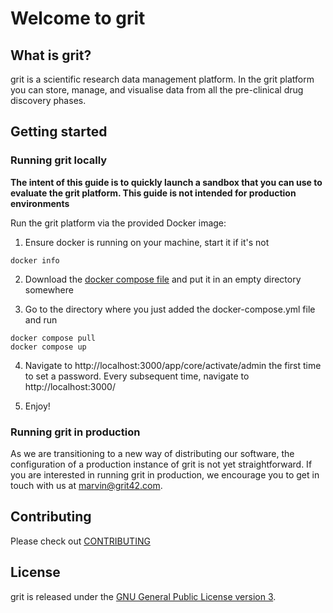 # Welcome to grit

## What is grit?

grit is a scientific research data management platform. In the grit platform you can store, manage, and visualise data from all the pre-clinical drug discovery phases.

## Getting started

### Running grit locally

**The intent of this guide is to quickly launch a sandbox that you can use to evaluate the grit platform. This guide is not intended for production environments**

Run the grit platform via the provided Docker image:
1. Ensure docker is running on your machine, start it if it's not

```
docker info
```

2. Download the [docker compose file](./docker-compose.yml) and put it in an empty directory somewhere

3. Go to the directory where you just added the docker-compose.yml file and run
```
docker compose pull
docker compose up
```

4. Navigate to http://localhost:3000/app/core/activate/admin the first time to set a password. Every subsequent time, navigate
to http://localhost:3000/

5. Enjoy!

### Running grit in production

As we are transitioning to a new way of distributing our software, the configuration of a production instance of grit is not yet straightforward. If you are interested in running grit in production, we encourage you to get in touch with us at [marvin@grit42.com](mailto:marvin@grit42.com).

## Contributing

Please check out [CONTRIBUTING](./CONTRIBUTING.md)

## License

grit is released under the [GNU General Public License version 3](https://opensource.org/license/gpl-3-0).
